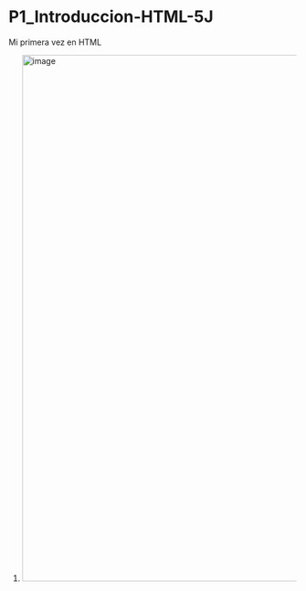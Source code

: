 # P1_Introduccion-HTML-5J
Mi primera vez en HTML
1. <img width="829" height="922" alt="image" src="https://github.com/user-attachments/assets/1e24ce8f-f548-49a3-b76e-74d758665394" />
